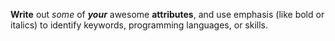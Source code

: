 **Write** out *some* of ___your___ awesome ****attributes****, and use emphasis (like bold or italics) to identify keywords, programming languages, or skills. 
